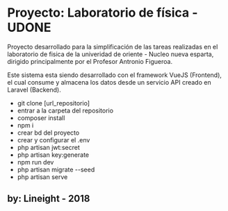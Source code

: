 # Proyecto: Laboratorio de física - UDONE
Proyecto desarrollado para la simplificación de las tareas realizadas en el laboratorio de fisica de la univeridad de oriente -  Nucleo nueva esparta, dirigido principalmente por el Profesor Antronio Figueroa. 

Este sistema esta siendo desarrollado con el framework VueJS (Frontend), el cual consume y almacena los datos desde un servicio API creado en Laravel (Backend).



- git clone [url_repositorio]
- entrar a la carpeta del repositorio
- composer install
- npm i
- crear bd del proyecto
- crear y configurar el .env
- php artisan jwt:secret
- php artisan key:generate
- npm run dev
- php artisan migrate --seed
- php artisan serve

## by: Lineight - 2018

